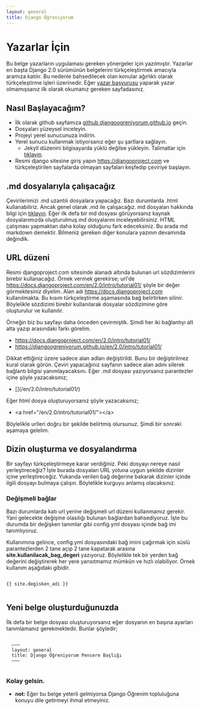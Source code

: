 ```yaml
---
layout: general
title: Django Öğreniyorum
---
```

# Yazarlar İçin

Bu belge yazarların uygulaması gereken yönergeler için yazılmıştır. Yazarlar en başta Django 2.0 sürümünün belgelerini türkçeleştirmek amacıyla aramıza katılır. Bu nedenle bahsedilecek olan konular ağırlıklı olarak türkçeleştirme işleri üzerinedir. Eğer [yazar başvurusu](https://github.com/djangoogreniyorum/djangoogreniyorum.github.io/issues/1) yaparak yazar olmamışsanız ilk olarak okumanız gereken sayfadasınız.

## Nasıl Başlayacağım?

- İlk olarak github sayfamıza [github djangoogreniyorum.github.io](https://github.com/djangoogreniyorum/djangoogreniyorum.github.io/) geçin.
- Dosyaları yüzeysel inceleyin.
- Projeyi yerel sunucunuza indirin.
- Yerel sunucu kullanmak istiyorsanız eğer şu şartlara sağlayın.
   - Jekyll düzenini bilgisayarda yüklü değilse yükleyin. Talimatlar için [tıklayın](https://help.github.com/articles/setting-up-your-github-pages-site-locally-with-jekyll/).
- Resmi django sitesine giriş yapın <a href="https://djangoproject.com">https://djangoproject.com</a> ve türkçeleştirilen sayfalarda olmayan sayfaları keşfedip çeviriye başlayın.

## .md dosyalarıyla çalışacağız

Çevirilerimizi .md uzantılı dosyalara yapacağız. Bazı durumlarda .html kullanabiliriz. Ancak genel olarak .md ile çalışacağız. md dosyaları hakkında bilgi için [tıklayın](https://guides.github.com/features/mastering-markdown/). Eğer ilk defa bir md dosyası görüyorsanız kaynak dosyalarımızda oluşturulmuş md dosyalarını inceleyebilirsiniz. HTML çalışması yapmaktan daha kolay olduğunu fark edeceksiniz. Bu arada md markdown demektir. Bilmeniz gereken diğer konulara yazının devamında değindik.

## URL düzeni

Resmi djangoproject.com sitesinde alanadı altında bulunan url sözdizimlerini birebir kullanacağız. Örnek vermek gerekirse; url'de https://docs.djangoproject.com/en/2.0/intro/tutorial01/ şöyle bir değer görmektesiniz diyelim. Alan adı https://docs.djangoproject.com kullanılmakta. Bu kısım türkçeleştirme aşamasında bağ belirtirken silinir. Böylelikle sözdizimi birebir kullanılarak dosyalar sözdizimine göre oluşturulur ve kullanılır.

Örneğin biz bu sayfayı daha önceden çevirmiştik. Şimdi her iki bağlantıyı alt alta yazıp arasındaki farkı görelim.

- https://docs.djangoproject.com/en/2.0/intro/tutorial01/
- https://djangoogreniyorum.github.io/en/2.0/intro/tutorial01/

Dikkat ettiğiniz üzere sadece alan adları değiştirildi. Bunu bir değiştirilmez kural olarak görün. Çeviri yapacağınız sayfanın sadece alan adını silerek bağlantı bilgisi yanımlayacaksını. Eğer .md dosyası yazıyorsanız parantezler içine şöyle yazacaksınız;

- &#91;&#93;(/en/2.0/intro/tutorial01/)

Eğer html dosya oluşturuyorsanız şöyle yazacaksınız;

- &lt;a href="/en/2.0/intro/tutorial01/"&gt;&lt;/a&gt;

Böylelikle urlleri doğru bir şekilde belirtmiş olursunuz. Şimdi bir sonraki aşamaya gelelim.

## Dizin oluşturma ve dosyalandırma

Bir sayfayı türkçeleştirmeye karar verdiğiniz. Peki dosyayı nereye nasıl yerleştireceğiz? İşte burada dosyaları URL yoluna uygun şekilde dizinler içine yerleştireceğiz. Yukarıda verilen bağ değerine bakarak dizinler içinde ilgili dosyayı bulmaya çalışın. Böylelikle kurguyu anlamış olacaksınız.

### Değişmeli bağlar

Bazı durumlarda katı url yerine değişmeli url düzeni kullanmamız gerekir. Yani gelecekte değişme olasılığı bulunan bağlardan bahsediyoruz. İşte bu durumda bir değişken tanımlar gibi config.yml dosyası içinde bağ imi tanımlıyoruz.

Kullanımına gelince, config.yml dosyasındaki bağ imini çağırmak için süslü parantezlerden 2 tane açıp 2 tane kapatarak arasına **site.kullanilacak_bag_degeri** yazıyoruz. Böylelikle tek bir yerden bağ değerini değiştirerek her yere yansıtmamız mümkün ve hızlı olabiliyor. Örnek kullanım aşağıdaki gibidir.

  <pre><code>
&#123;&#123; site.degisken_adi &#125;&#125;
  </code></pre>

## Yeni belge oluşturduğunuzda

İlk defa bir belge dosyası oluşturuyorsanız eğer dosyanın en başına ayarları tanımlamanız gerekmektedir. Bunlar şöyledir;

  <pre><code>
  &ndash;&ndash;&ndash;
  layout: general
  title: Django Öğreniyorum Pencere Başlığı
  &ndash;&ndash;&ndash;
  </code></pre>

### Kolay gelsin.

- **not:** Eğer bu belge yeterli gelmiyorsa Django Öğrenim topluluğuna konuyu dile getirmeyi ihmal etmeyiniz.
